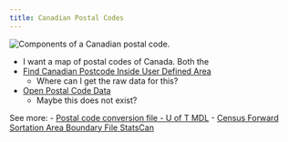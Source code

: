 ```yaml
---
title: Canadian Postal Codes
---
```


![Components of a Canadian postal code.](https://upload.wikimedia.org/wikipedia/commons/4/4e/Components_of_a_Canadian_postal_code.png)


- I want a map of postal codes of Canada. Both the 
- [Find Canadian Postcode Inside User Defined Area](https://www.freemaptools.com/find-canada-postcodes-inside-user-defined-area.htm)
	- Where can I get the raw data for this?
 - [Open Postal Code Data](https://opennorth.ca/resources/open-postal-code-data/)
 	- Maybe this does not exist?

See more:
	- [Postal code conversion file - U of T MDL](https://mdl.library.utoronto.ca/collections/numeric-data/census-canada/postal-code-conversion-file)
	- [Census Forward Sortation Area Boundary File StatsCan](https://www12.statcan.gc.ca/census-recensement/2021/geo/sip-pis/boundary-limites/index2021-eng.cfm?year=21)